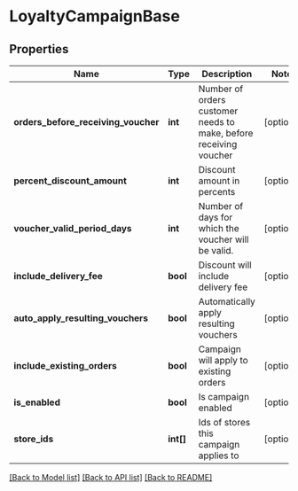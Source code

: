# LoyaltyCampaignBase

## Properties
Name | Type | Description | Notes
------------ | ------------- | ------------- | -------------
**orders_before_receiving_voucher** | **int** | Number of orders customer needs to make, before receiving voucher | [optional] 
**percent_discount_amount** | **int** | Discount amount in percents | [optional] 
**voucher_valid_period_days** | **int** | Number of days for which the voucher will be valid. | [optional] 
**include_delivery_fee** | **bool** | Discount will include delivery fee | [optional] 
**auto_apply_resulting_vouchers** | **bool** | Automatically apply resulting vouchers | [optional] 
**include_existing_orders** | **bool** | Campaign will apply to existing orders | [optional] 
**is_enabled** | **bool** | Is campaign enabled | [optional] 
**store_ids** | **int[]** | Ids of stores this campaign applies to | [optional] 

[[Back to Model list]](../README.md#documentation-for-models) [[Back to API list]](../README.md#documentation-for-api-endpoints) [[Back to README]](../README.md)



